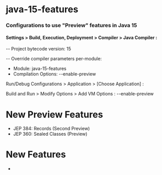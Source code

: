 # java-15-features

### Configurations to use "Preview" features in Java 15

#### Settings > Build, Execution, Deployment > Compiler > Java Compiler :

-- Project bytecode version: 15

-- Override compiler parameters per-module:

- Module: java-15-features
- Compilation Options: --enable-preview

Run/Debug Configurations > Application > [Choose Application] :

Build and Run > Modify Options > Add VM Options : --enable-preview

# New Preview Features
- JEP 384: Records (Second Preview)
- JEP 360: Sealed Classes (Preview)
# New Features
- 